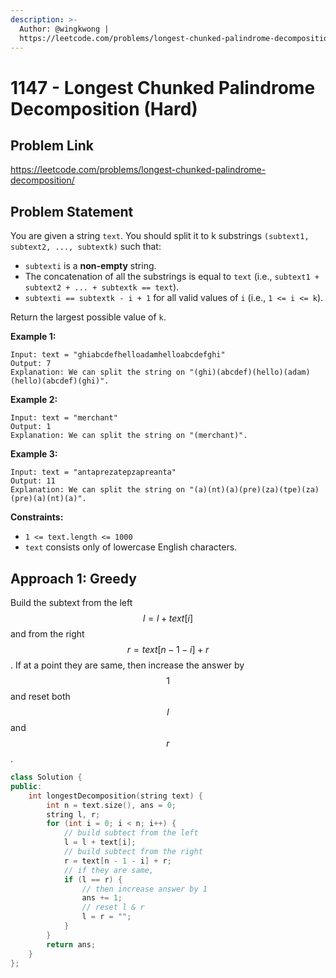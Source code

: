 ```yaml
---
description: >-
  Author: @wingkwong |
  https://leetcode.com/problems/longest-chunked-palindrome-decomposition/
---
```


# 1147 - Longest Chunked Palindrome Decomposition (Hard)

## Problem Link

https://leetcode.com/problems/longest-chunked-palindrome-decomposition/

## Problem Statement

You are given a string `text`. You should split it to k substrings `(subtext1, subtext2, ..., subtextk)` such that:

* `subtexti` is a **non-empty** string.
* The concatenation of all the substrings is equal to `text` (i.e., `subtext1 + subtext2 + ... + subtextk == text`).
* `subtexti == subtextk - i + 1` for all valid values of `i` (i.e., `1 <= i <= k`).

Return the largest possible value of `k`.

**Example 1:**

```
Input: text = "ghiabcdefhelloadamhelloabcdefghi"
Output: 7
Explanation: We can split the string on "(ghi)(abcdef)(hello)(adam)(hello)(abcdef)(ghi)".
```

**Example 2:**

```
Input: text = "merchant"
Output: 1
Explanation: We can split the string on "(merchant)".
```

**Example 3:**

```
Input: text = "antaprezatepzapreanta"
Output: 11
Explanation: We can split the string on "(a)(nt)(a)(pre)(za)(tpe)(za)(pre)(a)(nt)(a)".
```

**Constraints:**

* `1 <= text.length <= 1000`
* `text` consists only of lowercase English characters.

## Approach 1: Greedy

Build the subtext from the left $$l = l + text[i]$$ and from the right $$r = text[n - 1 - i] + r$$. If at a point they are same, then increase the answer by $$1$$ and reset both $$l$$ and $$r$$.

<SolutionAuthor name="@wingkwong"/>

```cpp
class Solution {
public:
    int longestDecomposition(string text) {
        int n = text.size(), ans = 0;
        string l, r;
        for (int i = 0; i < n; i++) {
            // build subtect from the left
            l = l + text[i];
            // build subtect from the right
            r = text[n - 1 - i] + r;
            // if they are same, 
            if (l == r) {
                // then increase answer by 1
                ans += 1;
                // reset l & r
                l = r = "";
            }
        }
        return ans;
    }
};
```
